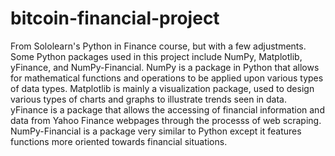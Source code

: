 # bitcoin-financial-project
From Sololearn's Python in Finance course, but with a few adjustments. 
Some Python packages used in this project include NumPy, Matplotlib, yFinance, and NumPy-Financial.
NumPy is a package in Python that allows for mathematical functions and operations to be applied upon various types of data types.
Matplotlib is mainly a visualization package, used to design various types of charts and graphs to illustrate trends seen in data.
yFinance is a package that allows the accessing of financial information and data from Yahoo Finance webpages through the processs of web scraping.
NumPy-Financial is a package very similar to Python except it features functions more oriented towards financial situations.
